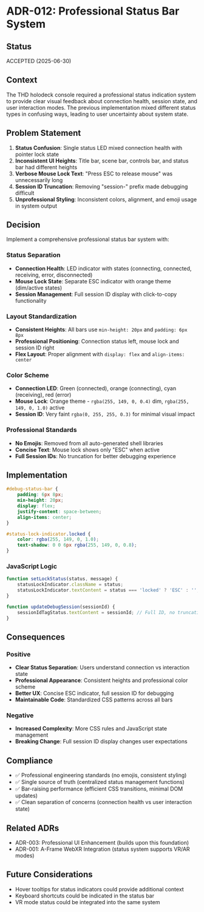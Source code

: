 # ADR-012: Professional Status Bar System

## Status
ACCEPTED (2025-06-30)

## Context
The THD holodeck console required a professional status indication system to provide clear visual feedback about connection health, session state, and user interaction modes. The previous implementation mixed different status types in confusing ways, leading to user uncertainty about system state.

## Problem Statement
1. **Status Confusion**: Single status LED mixed connection health with pointer lock state
2. **Inconsistent UI Heights**: Title bar, scene bar, controls bar, and status bar had different heights
3. **Verbose Mouse Lock Text**: "Press ESC to release mouse" was unnecessarily long
4. **Session ID Truncation**: Removing "session-" prefix made debugging difficult
5. **Unprofessional Styling**: Inconsistent colors, alignment, and emoji usage in system output

## Decision
Implement a comprehensive professional status bar system with:

### Status Separation
- **Connection Health**: LED indicator with states (connecting, connected, receiving, error, disconnected)
- **Mouse Lock State**: Separate ESC indicator with orange theme (dim/active states)
- **Session Management**: Full session ID display with click-to-copy functionality

### Layout Standardization
- **Consistent Heights**: All bars use `min-height: 20px` and `padding: 6px 8px`
- **Professional Positioning**: Connection status left, mouse lock and session ID right
- **Flex Layout**: Proper alignment with `display: flex` and `align-items: center`

### Color Scheme
- **Connection LED**: Green (connected), orange (connecting), cyan (receiving), red (error)
- **Mouse Lock**: Orange theme - `rgba(255, 149, 0, 0.4)` dim, `rgba(255, 149, 0, 1.0)` active
- **Session ID**: Very faint `rgba(0, 255, 255, 0.3)` for minimal visual impact

### Professional Standards
- **No Emojis**: Removed from all auto-generated shell libraries
- **Concise Text**: Mouse lock shows only "ESC" when active
- **Full Session IDs**: No truncation for better debugging experience

## Implementation
```css
#debug-status-bar {
    padding: 6px 8px;
    min-height: 20px;
    display: flex;
    justify-content: space-between;
    align-items: center;
}

#status-lock-indicator.locked {
    color: rgba(255, 149, 0, 1.0);
    text-shadow: 0 0 6px rgba(255, 149, 0, 0.8);
}
```

### JavaScript Logic
```javascript
function setLockStatus(status, message) {
    statusLockIndicator.className = status;
    statusLockIndicator.textContent = status === 'locked' ? 'ESC' : '';
}

function updateDebugSession(sessionId) {
    sessionIdTagStatus.textContent = sessionId; // Full ID, no truncation
}
```

## Consequences

### Positive
- **Clear Status Separation**: Users understand connection vs interaction state
- **Professional Appearance**: Consistent heights and professional color scheme
- **Better UX**: Concise ESC indicator, full session ID for debugging
- **Maintainable Code**: Standardized CSS patterns across all bars

### Negative
- **Increased Complexity**: More CSS rules and JavaScript state management
- **Breaking Change**: Full session ID display changes user expectations

## Compliance
- ✅ Professional engineering standards (no emojis, consistent styling)
- ✅ Single source of truth (centralized status management functions)
- ✅ Bar-raising performance (efficient CSS transitions, minimal DOM updates)
- ✅ Clean separation of concerns (connection health vs user interaction state)

## Related ADRs
- ADR-003: Professional UI Enhancement (builds upon this foundation)
- ADR-001: A-Frame WebXR Integration (status system supports VR/AR modes)

## Future Considerations
- Hover tooltips for status indicators could provide additional context
- Keyboard shortcuts could be indicated in the status bar
- VR mode status could be integrated into the same system
